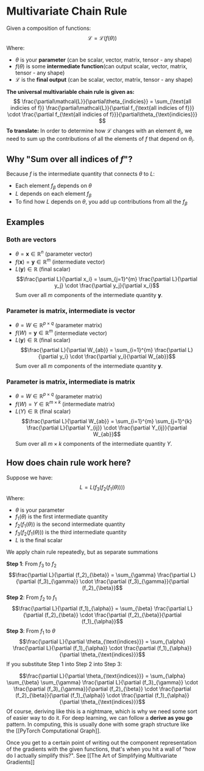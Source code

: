 # Multivariate Chain Rule
Given a composition of functions:
$$
\mathcal{L}=\mathcal{L}(f(\theta))
$$
Where:
- $\theta$ is your **parameter** (can be scalar, vector, matrix, tensor - any shape)
- $f(\theta)$ is some **intermediate function**(can output scalar, vector, matrix, tensor - any shape)
- $\mathcal{L}$ is the **final output** (can be scalar, vector, matrix, tensor - any shape)

**The universal multivariable chain rule is given as:**
$$
\frac{\partial\mathcal{L}}{\partial\theta_{indicies}} = \sum_{\text{all indicies of f}} \frac{\partial\mathcal{L}}{\partial f_{\text{all indicies of f}}} \cdot \frac{\partial f_{\text{all indicies of f}}}{\partial\theta_{\text{indicies}}}
$$
**To translate:** In order to determine how $\mathcal{L}$ changes with an element $\theta_{i}$, we need to sum up the contributions of all the elements of $f$  that depend on $\theta_{i}$. 
## Why "Sum over all indices of $f$"?
Because $f$ is the intermediate quantity that connects $\theta$ to $L$:
- Each element $f_{\beta}$ depends on $\theta$
- $L$ depends on each element $f_{\beta}$
- To find how $L$ depends on $\theta$, you add up contributions from all the $f_{\beta}$
## Examples
### **Both are vectors**
- $\theta = \mathbf{x} \in \mathbb{R}^n$ (parameter vector)
- $f(\mathbf{x}) = \mathbf{y} \in \mathbb{R}^m$ (intermediate vector)
- $L(\mathbf{y}) \in \mathbb{R}$ (final scalar)
$$\frac{\partial L}{\partial x_i} = \sum_{j=1}^{m} \frac{\partial L}{\partial y_j} \cdot \frac{\partial y_j}{\partial x_i}$$
Sum over all $m$ components of the intermediate quantity $\mathbf{y}$.

### **Parameter is matrix, intermediate is vector**
- $\theta = W \in \mathbb{R}^{p \times q}$ (parameter matrix)
- $f(W) = \mathbf{y} \in \mathbb{R}^m$ (intermediate vector)
- $L(\mathbf{y}) \in \mathbb{R}$ (final scalar)
$$\frac{\partial L}{\partial W_{ab}} = \sum_{i=1}^{m} \frac{\partial L}{\partial y_i} \cdot \frac{\partial y_i}{\partial W_{ab}}$$
Sum over all $m$ components of the intermediate quantity $\mathbf{y}$.

### **Parameter is matrix, intermediate is matrix**
- $\theta = W \in \mathbb{R}^{p \times q}$ (parameter matrix)
- $f(W) = Y \in \mathbb{R}^{m \times k}$ (intermediate matrix)
- $L(Y) \in \mathbb{R}$ (final scalar)
$$\frac{\partial L}{\partial W_{ab}} = \sum_{i=1}^{m} \sum_{j=1}^{k} \frac{\partial L}{\partial Y_{ij}} \cdot \frac{\partial Y_{ij}}{\partial W_{ab}}$$
Sum over all $m \times k$ components of the intermediate quantity $Y$.

## How does chain rule work here?
Suppose we have: $$L = L(f_3(f_2(f_1(\theta))))$$
Where:
- $\theta$ is your parameter
- $f_1(\theta)$ is the first intermediate quantity
- $f_2(f_1(\theta))$ is the second intermediate quantity
- $f_3(f_2(f_1(\theta)))$ is the third intermediate quantity
- $L$ is the final scalar

We apply chain rule repeatedly, but as separate summations

**Step 1**: From $f_3$ to $f_2$ $$\frac{\partial L}{\partial (f_2)_{\beta}} = \sum_{\gamma} \frac{\partial L}{\partial (f_3)_{\gamma}} \cdot \frac{\partial (f_3)_{\gamma}}{\partial (f_2)_{\beta}}$$
**Step 2**: From $f_2$ to $f_1$ $$\frac{\partial L}{\partial (f_1)_{\alpha}} = \sum_{\beta} \frac{\partial L}{\partial (f_2)_{\beta}} \cdot \frac{\partial (f_2)_{\beta}}{\partial (f_1)_{\alpha}}$$
**Step 3**: From $f_1$ to $\theta$ $$\frac{\partial L}{\partial \theta_{\text{indices}}} = \sum_{\alpha} \frac{\partial L}{\partial (f_1)_{\alpha}} \cdot \frac{\partial (f_1)_{\alpha}}{\partial \theta_{\text{indices}}}$$
If you substitute Step 1 into Step 2 into Step 3:

$$\frac{\partial L}{\partial \theta_{\text{indices}}} = \sum_{\alpha} \sum_{\beta} \sum_{\gamma} \frac{\partial L}{\partial (f_3)_{\gamma}} \cdot \frac{\partial (f_3)_{\gamma}}{\partial (f_2)_{\beta}} \cdot \frac{\partial (f_2)_{\beta}}{\partial (f_1)_{\alpha}} \cdot \frac{\partial (f_1)_{\alpha}}{\partial \theta_{\text{indices}}}$$
Of course, deriving like this is a nightmare, which is why we need some sort of easier way to do it. For deep learning, we can follow a **derive as you go** pattern. In computing, this is usually done with some graph structure like the [[PyTorch Computational Graph]].

Once you get to a certain point of writing out the component representation of the gradients with the given functions, that's when you hit a wall of "how do I actually simplify this?". See [[The Art of Simplifying Multivariate Gradients]]